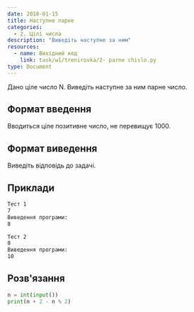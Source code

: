 ```yaml
---
date: 2018-01-15
title: Наступне парне
categories:
  - 2. Цілі числа
description: "Виведіть наступне за ним"
resources:
  - name: Вихідний код
    link: task/w1/trenirovka/2- parne chislo.py
type: Document
---
```


Дано ціле число N. Виведіть наступне за ним парне число.

## Формат введення

Вводиться ціле позитивне число, не перевищує 1000.

## Формат виведення

Виведіть відповідь до задачі.

## Приклади

```bash
Тест 1
7
Виведення програми:
8

Тест 2
8
Виведення програми:
10
```

## Розв'язання

```python
n = int(input())
print(n + 2 - n % 2)
```